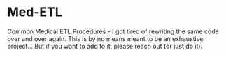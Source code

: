 # Med-ETL
Common Medical ETL Procedures - I got tired of rewriting the same code over and over again. This is by no means meant to be an exhaustive project... But if you want to add to it, please reach out (or just do it).
